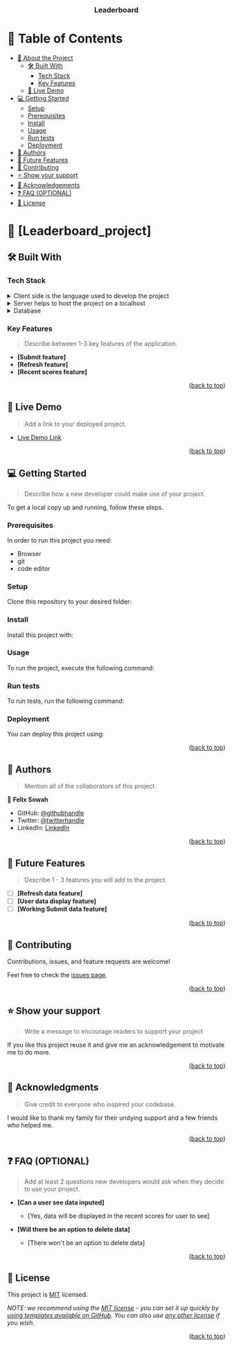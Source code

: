 <a name="readme-top"></a>

<!--
HOW TO USE:
This is an example of how you may give instructions on setting up your project locally.

Modify this file to match your project and remove sections that don't apply.

REQUIRED SECTIONS:
- Table of Contents
- About the Project
  - Built With
  - Live Demo
- Getting Started
- Authors
- Future Features
- Contributing
- Show your support
- Acknowledgements
- License

OPTIONAL SECTIONS:
- FAQ

After you're finished please remove all the comments and instructions!
-->

<div align="center">
  <!-- You are encouraged to replace this logo with your own! Otherwise you can also remove it. -->
  
  <br/>

<h3><b>Leaderboard</b></h3>

</div>

<!-- TABLE OF CONTENTS -->

# 📗 Table of Contents

- [📖 About the Project](#about-project)
  - [🛠 Built With](#built-with)
    - [Tech Stack](#tech-stack)
    - [Key Features](#key-features)
  - [🚀 Live Demo](#live-demo)
- [💻 Getting Started](#getting-started)
  - [Setup](#setup)
  - [Prerequisites](#prerequisites)
  - [Install](#install)
  - [Usage](#usage)
  - [Run tests](#run-tests)
  - [Deployment](#triangular_flag_on_post-deployment)
- [👥 Authors](#authors)
- [🔭 Future Features](#future-features)
- [🤝 Contributing](#contributing)
- [⭐️ Show your support](#support)
- [🙏 Acknowledgements](#acknowledgements)
- [❓ FAQ (OPTIONAL)](#faq)
- [📝 License](#license)

<!-- PROJECT DESCRIPTION -->

# 📖 [Leaderboard_project] <a name="about-project"></a>

## 🛠 Built With <a name="VSCode, Git and Github"></a>

### Tech Stack <a name="Html, Webpack, Gitflow, Linters, Css and JavaScript"></a>

<details>
  <summary>Client side is the language used to develop the project </summary>
  <ul>
    <li><a href="https://html.com/">Html</a></li>
    <li><a href="https://javascript.com/">JavaScript</a></li>
    <li><a href="https://csstricks.com/">Css</a></li>
  </ul>
</details>

<details>
  <summary>Server helps to host the project on a localhost </summary>
  <ul>
    <li><a href="https://webpack.js.org/guides/development/#using-webpack-dev-server">Webpack-dev-server</a></li>
  </ul>
</details>

<details>
<summary>Database</summary>
  <ul>
    <li><a href="#">Database</a></li>
  </ul>
</details>

<!-- Features -->

### Key Features <a name="key-features"></a>

> Describe between 1-3 key features of the application.

- **[Submit feature]**
- **[Refresh feature]**
- **[Recent scores feature]**

<p align="right">(<a href="#readme-top">back to top</a>)</p>

<!-- LIVE DEMO -->

## 🚀 Live Demo <a name="live-demo"></a>

> Add a link to your deployed project.

- [Live Demo Link](https://lancelot-so.github.io/Leaderboard_project/)

<p align="right">(<a href="#readme-top">back to top</a>)</p>

<!-- GETTING STARTED -->

## 💻 Getting Started <a name="getting-started"></a>

> Describe how a new developer could make use of your project.

To get a local copy up and running, follow these steps.

### Prerequisites

In order to run this project you need:

<!--
Example command:

```sh
 gem install rails
```
 -->
- Browser
- git
- code editor

### Setup

Clone this repository to your desired folder:

<!--
Example commands:

```sh
  cd my-folder
  git clone git@github.com:Lancelot-SO/Leaderboard_project.git
```
```
    git@github.com:Lancelot-SO/Leaderboard_project.git 
```
- Navigate to the To-do with this command 
```
    cd Leaderboard_project
```
--->

### Install

Install this project with:

<!--
Example command:

```sh
  cd Leaderboard_project
  npm install webpack webpack-cli --save-dev
  npx webpack
  npm run build 
  
```
--->

### Usage

To run the project, execute the following command:

<!--
Example command:

```npm start
```
--->

### Run tests

To run tests, run the following command:

<!--
Example command:

```sh
```
npm start
--->

### Deployment

You can deploy this project using:

<!--
Example:

```sh
Github pages
```
 -->

<p align="right">(<a href="#readme-top">back to top</a>)</p>

<!-- AUTHORS -->

## 👥 Authors <a name="authors"></a>

> Mention all of the collaborators of this project.

👤 **Felix Sowah**

- GitHub: [@githubhandle](https://github.com/Lancelot-SO)
- Twitter: [@twitterhandle](https://twitter.com/Lancelot_hans)
- LinkedIn: [LinkedIn](www.linkedin.com/in/felix-sowah)


<p align="right">(<a href="#readme-top">back to top</a>)</p>

<!-- FUTURE FEATURES -->

## 🔭 Future Features <a name="future-features"></a>

> Describe 1 - 3 features you will add to the project.

- [ ] **[Refresh data feature]**
- [ ] **[User data display feature]**
- [ ] **[Working Submit data feature]**

<p align="right">(<a href="#readme-top">back to top</a>)</p>

<!-- CONTRIBUTING -->

## 🤝 Contributing <a name="contributing"></a>

Contributions, issues, and feature requests are welcome!

Feel free to check the [issues page](../../issues/).

<p align="right">(<a href="#readme-top">back to top</a>)</p>

<!-- SUPPORT -->

## ⭐️ Show your support <a name="support"></a>

> Write a message to encourage readers to support your project

If you like this project reuse it and give me an acknowledgement to motivate me to do more.

<p align="right">(<a href="#readme-top">back to top</a>)</p>

<!-- ACKNOWLEDGEMENTS -->

## 🙏 Acknowledgments <a name="acknowledgements"></a>

> Give credit to everyone who inspired your codebase.

I would like to thank my family for their undying support and a few friends who helped me.

<p align="right">(<a href="#readme-top">back to top</a>)</p>

<!-- FAQ (optional) -->

## ❓ FAQ (OPTIONAL) <a name="faq"></a>

> Add at least 2 questions new developers would ask when they decide to use your project.

- **[Can a user see data inputed]**

  - [Yes, data will be displayed in the recent scores for user to see]

- **[Will there be an option to delete data]**

  - [There won't be an option to delete data]

<p align="right">(<a href="#readme-top">back to top</a>)</p>

<!-- LICENSE -->

## 📝 License <a name="license"></a>

This project is [MIT](./LICENSE) licensed.

_NOTE: we recommend using the [MIT license](https://choosealicense.com/licenses/mit/) - you can set it up quickly by [using templates available on GitHub](https://docs.github.com/en/communities/setting-up-your-project-for-healthy-contributions/adding-a-license-to-a-repository). You can also use [any other license](https://choosealicense.com/licenses/) if you wish._

<p align="right">(<a href="#readme-top">back to top</a>)</p>